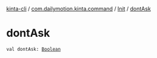 [kinta-cli](../../index.md) / [com.dailymotion.kinta.command](../index.md) / [Init](index.md) / [dontAsk](./dont-ask.md)

# dontAsk

`val dontAsk: `[`Boolean`](https://kotlinlang.org/api/latest/jvm/stdlib/kotlin/-boolean/index.html)
